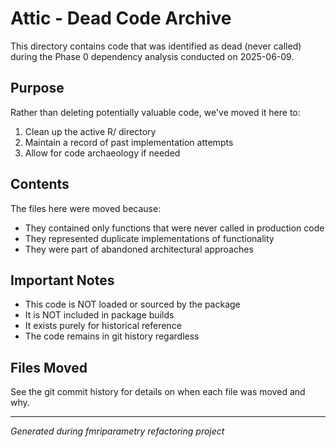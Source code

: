# Attic - Dead Code Archive

This directory contains code that was identified as dead (never called) during the Phase 0 dependency analysis conducted on 2025-06-09.

## Purpose

Rather than deleting potentially valuable code, we've moved it here to:
1. Clean up the active R/ directory
2. Maintain a record of past implementation attempts
3. Allow for code archaeology if needed

## Contents

The files here were moved because:
- They contained only functions that were never called in production code
- They represented duplicate implementations of functionality
- They were part of abandoned architectural approaches

## Important Notes

- This code is NOT loaded or sourced by the package
- It is NOT included in package builds
- It exists purely for historical reference
- The code remains in git history regardless

## Files Moved

See the git commit history for details on when each file was moved and why.

---

*Generated during fmriparametry refactoring project*